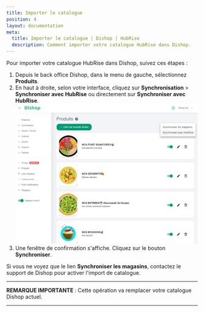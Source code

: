 ```yaml
---
title: Importer le catalogue
position: 4
layout: documentation
meta:
  title: Importer le catalogue | Dishop | HubRise
  description: Comment importer votre catalogue HubRise dans Dishop.
---
```


Pour importer votre catalogue HubRise dans Dishop, suivez ces étapes :

1. Depuis le back office Dishop, dans le menu de gauche, sélectionnez **Produits**.
1. En haut à droite, selon votre interface, cliquez sur **Synchronisation** > **Synchroniser avec HubRise** ou directement sur **Synchroniser avec HubRise**.
   ![Importer le catalogue- Synchroniser catalogue](../images/007-fr-dishop-synchroniser-catalogue.png)
1. Une fenêtre de confirmation s'affiche. Cliquez sur le bouton **Synchroniser**.

Si vous ne voyez que le lien **Synchroniser les magasins**, contactez le support de Dishop pour activer l'import de catalogue.

---

**REMARQUE IMPORTANTE** : Cette opération va remplacer votre catalogue Dishop actuel.

---
